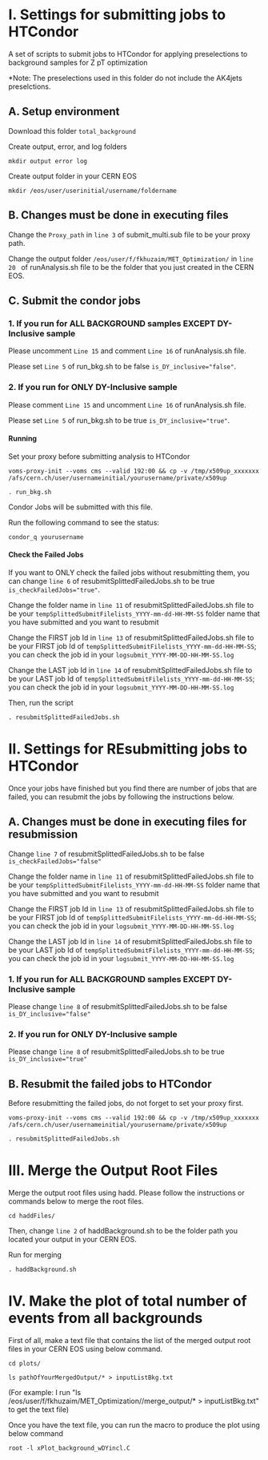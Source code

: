 # I. Settings for submitting jobs to HTCondor

A set of scripts to submit jobs to HTCondor for applying preselections to background samples for Z pT optimization

*Note: The preselections used in this folder do not include the AK4jets preselctions.


## A. Setup environment

Download this folder ```total_background```

Create output, error, and log folders

```
mkdir output error log
```

Create output folder in your CERN EOS

```
mkdir /eos/user/userinitial/username/foldername
```


## B. Changes must be done in executing files

Change the ```Proxy_path``` in ```line 3``` of submit_multi.sub file to be your proxy path.

Change the output folder ```/eos/user/f/fkhuzaim/MET_Optimization/``` in ```line 20 ``` of runAnalysis.sh file to be the folder that you just created in the CERN EOS.


## C. Submit the condor jobs

### 1. If you run for ALL BACKGROUND samples EXCEPT DY-Inclusive sample

Please uncomment ```Line 15``` and comment ```Line 16``` of runAnalysis.sh file.

Please set ```Line 5``` of run_bkg.sh to be false ```is_DY_inclusive="false"```.


### 2. If you run for ONLY DY-Inclusive sample

Please comment ```Line 15``` and uncomment ```Line 16``` of runAnalysis.sh file.

Please set ```Line 5``` of run_bkg.sh to be true ```is_DY_inclusive="true"```.


#### Running

Set your proxy before submitting analysis to HTCondor

```
voms-proxy-init --voms cms --valid 192:00 && cp -v /tmp/x509up_xxxxxxx /afs/cern.ch/user/usernameinitial/yourusername/private/x509up

. run_bkg.sh
```

Condor Jobs will be submitted with this file.

Run the following command to see the status:

```condor_q yourusername```

#### Check the Failed Jobs

If you want to ONLY check the failed jobs without resubmitting them, you can change ```line 6``` of resubmitSplittedFailedJobs.sh to be true ```is_checkFailedJobs="true"```.

Change the folder name in ```line 11``` of resubmitSplittedFailedJobs.sh file to be your ```tempSplittedSubmitFilelists_YYYY-mm-dd-HH-MM-SS``` folder name that you have submitted and you want to resubmit

Change the FIRST job Id in ```line 13``` of resubmitSplittedFailedJobs.sh file to be your FIRST job Id of ```tempSplittedSubmitFilelists_YYYY-mm-dd-HH-MM-SS```; you can check the job id in your ```logsubmit_YYYY-MM-DD-HH-MM-SS.log```

Change the LAST job Id in ```line 14``` of resubmitSplittedFailedJobs.sh file to be your LAST job Id of ```tempSplittedSubmitFilelists_YYYY-mm-dd-HH-MM-SS```; you can check the job id in your ```logsubmit_YYYY-MM-DD-HH-MM-SS.log```

Then, run the script

```
. resubmitSplittedFailedJobs.sh
```


# II. Settings for REsubmitting jobs to HTCondor

Once your jobs have finished but you find there are number of jobs that are failed, you can resubmit the jobs by following the instructions below.

## A. Changes must be done in executing files for resubmission

Change ```line 7``` of resubmitSplittedFailedJobs.sh to be false ```is_checkFailedJobs="false"```

Change the folder name in ```line 11``` of resubmitSplittedFailedJobs.sh file to be your ```tempSplittedSubmitFilelists_YYYY-mm-dd-HH-MM-SS``` folder name that you have submitted and you want to resubmit

Change the FIRST job Id in ```line 13``` of resubmitSplittedFailedJobs.sh file to be your FIRST job Id of ```tempSplittedSubmitFilelists_YYYY-mm-dd-HH-MM-SS```; you can check the job id in your ```logsubmit_YYYY-MM-DD-HH-MM-SS.log```

Change the LAST job Id in ```line 14``` of resubmitSplittedFailedJobs.sh file to be your LAST job Id of ```tempSplittedSubmitFilelists_YYYY-mm-dd-HH-MM-SS```; you can check the job id in your ```logsubmit_YYYY-MM-DD-HH-MM-SS.log```


### 1. If you run for ALL BACKGROUND samples EXCEPT DY-Inclusive sample

Please change ```line 8``` of resubmitSplittedFailedJobs.sh to be false ```is_DY_inclusive="false"```

### 2. If you run for ONLY DY-Inclusive sample

Please change ```line 8``` of resubmitSplittedFailedJobs.sh to be true ```is_DY_inclusive="true"```


## B. Resubmit the failed jobs to HTCondor

Before resubmitting the failed jobs, do not forget to set your proxy first.

```
voms-proxy-init --voms cms --valid 192:00 && cp -v /tmp/x509up_xxxxxxx /afs/cern.ch/user/usernameinitial/yourusername/private/x509up

. resubmitSplittedFailedJobs.sh
```


# III. Merge the Output Root Files
Merge the output root files using hadd. Please follow the instructions or commands below to merge the root files.

```
cd haddFiles/
```

Then, change ```line 2``` of haddBackground.sh to be the folder path you located your output in your CERN EOS.

Run for merging
```
. haddBackground.sh
```


# IV. Make the plot of total number of events from all backgrounds

First of all, make a text file that contains the list of the merged output root files in your CERN EOS using below command. 
```
cd plots/

ls pathOfYourMergedOutput/* > inputListBkg.txt
```
(For example: I run "ls /eos/user/f/fkhuzaim/MET_Optimization//merge_output/* > inputListBkg.txt" to get the text file)

Once you have the text file, you can run the macro to produce the plot using below command
```
root -l xPlot_background_wDYincl.C
```
